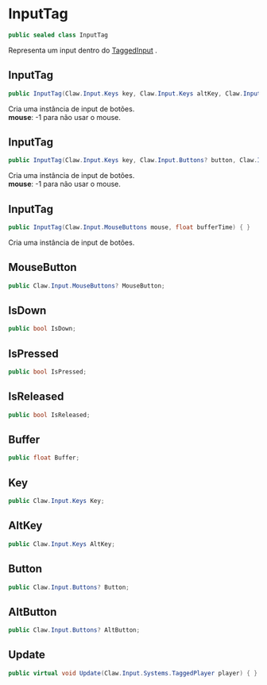 # InputTag
```csharp
public sealed class InputTag
```
Representa um input dentro do [TaggedInput](/Claw/Input/Systems/TaggedInput.md#TaggedInput) .<br />
## InputTag
```csharp
public InputTag(Claw.Input.Keys key, Claw.Input.Keys altKey, Claw.Input.Buttons? button, Claw.Input.Buttons? altButton, Claw.Input.MouseButtons? mouse, float bufferTime) { }
```
Cria uma instância de input de botões.<br />
**mouse**: -1 para não usar o mouse.<br />
## InputTag
```csharp
public InputTag(Claw.Input.Keys key, Claw.Input.Buttons? button, Claw.Input.MouseButtons? mouse, float bufferTime) { }
```
Cria uma instância de input de botões.<br />
**mouse**: -1 para não usar o mouse.<br />
## InputTag
```csharp
public InputTag(Claw.Input.MouseButtons mouse, float bufferTime) { }
```
Cria uma instância de input de botões.<br />
## MouseButton
```csharp
public Claw.Input.MouseButtons? MouseButton;
```
## IsDown
```csharp
public bool IsDown;
```
## IsPressed
```csharp
public bool IsPressed;
```
## IsReleased
```csharp
public bool IsReleased;
```
## Buffer
```csharp
public float Buffer;
```
## Key
```csharp
public Claw.Input.Keys Key;
```
## AltKey
```csharp
public Claw.Input.Keys AltKey;
```
## Button
```csharp
public Claw.Input.Buttons? Button;
```
## AltButton
```csharp
public Claw.Input.Buttons? AltButton;
```
## Update
```csharp
public virtual void Update(Claw.Input.Systems.TaggedPlayer player) { }
```
